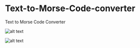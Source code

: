 # Text-to-Morse-Code-converter
Text to Morse Code Converter

![alt text](https://user-images.githubusercontent.com/79741900/147891085-bcdb7da1-e50b-45a4-bdcb-773e9de375c0.jpg)

![alt text](https://user-images.githubusercontent.com/79741900/147891090-0d1fda30-ead4-464e-9967-73f6398f8ba1.png)

